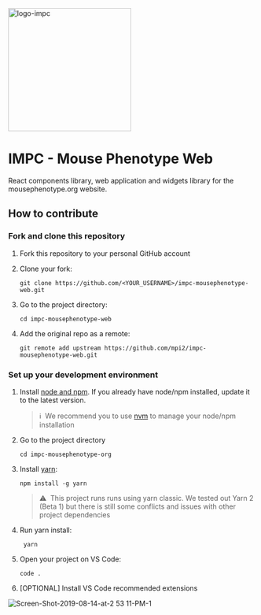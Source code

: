 <img alt="logo-impc" src="https://www.mousephenotype.org/wp-content/themes/impc/images/IMPC_logo.svg" width="250">

# IMPC - Mouse Phenotype Web

React components library, web application and widgets library for the mousephenotype.org website.

## How to contribute

### Fork and clone this repository

1. Fork this repository to your personal GitHub account
2. Clone your fork:

   ```
   git clone https://github.com/<YOUR_USERNAME>/impc-mousephenotype-web.git
   ```

3. Go to the project directory:
   ```
   cd impc-mousephenotype-web
   ```
4. Add the original repo as a remote:
   ```
   git remote add upstream https://github.com/mpi2/impc-mousephenotype-web.git
   ```

### Set up your development environment

1. Install [node and npm](https://nodejs.org/en/download/). If you already have node/npm installed, update it to the latest version.

   > :information_source:&nbsp;&nbsp;We recommend you to use [nvm](https://github.com/nvm-sh/nvm) to manage your node/npm installation

2. Go to the project directory
   ```
   cd impc-mousephenotype-org
   ```
3. Install [yarn](https://yarnpkg.com/getting-started/install):
   ```
   npm install -g yarn
   ```
   > :warning:&nbsp;&nbsp;This project runs runs using yarn classic. We tested out Yarn 2 (Beta 1) but there is still some conflicts and issues with other project dependencies
4. Run yarn install:

   ```
    yarn
   ```

5. Open your project on VS Code:

   ```
   code .
   ```

6. [OPTIONAL] Install VS Code recommended extensions

![Screen-Shot-2019-08-14-at-2 53 11-PM-1](https://user-images.githubusercontent.com/2343039/109700706-0a184c80-7b8a-11eb-8816-fa7850faa3f4.png)

